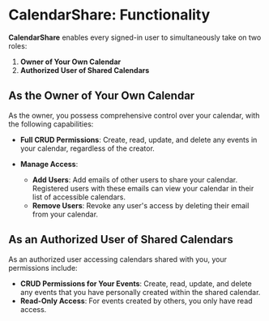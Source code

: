 # CalendarShare: Functionality

**CalendarShare** enables every signed-in user to simultaneously take on two roles:

1. **Owner of Your Own Calendar**
2. **Authorized User of Shared Calendars**

## As the Owner of Your Own Calendar

As the owner, you possess comprehensive control over your calendar, with the following capabilities:

- **Full CRUD Permissions**: Create, read, update, and delete any events in your calendar, regardless of the creator.

- **Manage Access**:
  - **Add Users**: Add emails of other users to share your calendar. Registered users with these emails can view your calendar in their list of accessible calendars.
  - **Remove Users**: Revoke any user's access by deleting their email from your calendar.

## As an Authorized User of Shared Calendars

As an authorized user accessing calendars shared with you, your permissions include:

- **CRUD Permissions for Your Events**: Create, read, update, and delete any events that you have personally created within the shared calendar.
- **Read-Only Access**: For events created by others, you only have read access.
